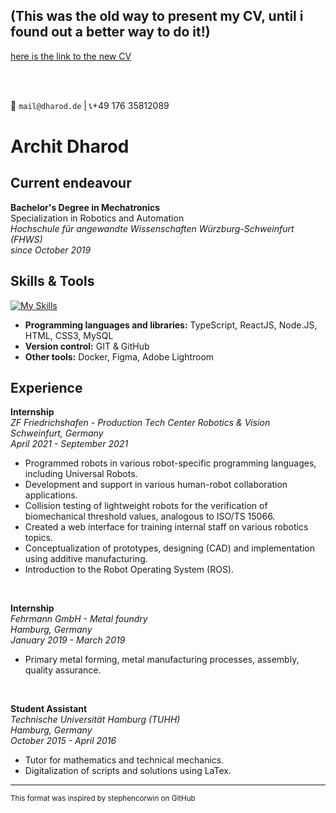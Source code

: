 ## (This was the old way to present my CV, until i found out a better way to do it!)
[here is the link to the new CV](https://github.com/architdharod)

<br>
<br>

:email: `mail@dharod.de`  |  :telephone_receiver:+49 176 35812089
# Archit Dharod

## Current endeavour  
**Bachelor's Degree in Mechatronics**  
Specialization in Robotics and Automation  
*Hochschule für angewandte Wissenschaften Würzburg-Schweinfurt (FHWS)*  
*since October 2019*

## Skills & Tools ## 
[![My Skills](https://skillicons.dev/icons?i=ts,react,nodejs,html,css,mysql,docker,figma,git,github)](https://skillicons.dev)
- **Programming languages and libraries:** TypeScript, ReactJS, Node.JS, HTML, CSS3, MySQL  
-  **Version control:** GIT & GitHub
- **Other tools:** Docker, Figma, Adobe Lightroom

## Experience ##
**Internship**  
*ZF Friedrichshafen - Production Tech Center Robotics & Vision*  
*Schweinfurt, Germany*  
 *April 2021 - September 2021*  

- Programmed robots in various robot-specific programming languages, including Universal Robots.
- Development and support in various human-robot collaboration applications.
- Collision testing of lightweight robots for the verification of biomechanical threshold values, analogous to ISO/TS 15066.
- Created a web interface for training internal staff on various robotics topics.
- Conceptualization of prototypes, designing (CAD) and implementation using additive manufacturing. 
- Introduction to the Robot Operating System (ROS).
<br>

**Internship**  
*Fehrmann GmbH - Metal foundry*  
*Hamburg, Germany*  
*January 2019 - March 2019*  

- Primary metal forming, metal manufacturing processes, assembly, quality assurance.
<br>

**Student Assistant**  
*Technische Universität Hamburg (TUHH)*  
*Hamburg, Germany*  
*October 2015 - April 2016*

- Tutor for mathematics and technical mechanics.
- Digitalization of scripts and solutions using LaTex.
---

<sup>This format was inspired by stephencorwin on GitHub</sup>
